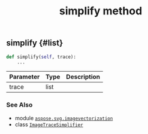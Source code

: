 ﻿---
title: simplify method
second_title: Aspose.SVG for Python via .NET API References
description: 
type: docs
weight: 20
url: /python-net/aspose.svg.imagevectorization/imagetracesimplifier/simplify/
is_root: false
---

## simplify {#list}





```python
def simplify(self, trace):
    ...
```


| Parameter | Type | Description |
| :- | :- | :- |
| trace | list |  |



### See Also
* module [`aspose.svg.imagevectorization`](../../)
* class [`ImageTraceSimplifier`](/svg/python-net/aspose.svg.imagevectorization/imagetracesimplifier)
